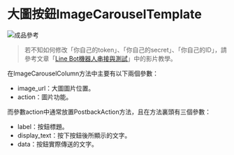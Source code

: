 # 大圖按鈕ImageCarouselTemplate
![成品參考](https://i.imgur.com/THgkSrj.png)
> 若不知如何修改「你自己的token」、「你自己的secret」、「你自己的ID」，請參考文章「[Line Bot機器人串接與測試](/class?c=2&a=66)」中的影片教學。

在ImageCarouselColumn方法中主要有以下兩個參數：
* image_url：大圖圖片位置。
* action：圖片功能。

而參數action中通常放置PostbackAction方法，且在方法裏頭有三個參數：
* label：按鈕標題。
* display_text：按下按鈕後所顯示的文字。
* data：按鈕實際傳送的文字。

